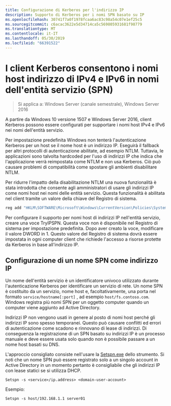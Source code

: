 ```yaml
---
title: Configurazione di Kerberos per l'indirizzo IP
description: Supporto di Kerberos per i nomi SPN basato su IP
ms.openlocfilehash: 30741f7a0f1978fcaa6ac83c98a54c07e1ef25c5
ms.sourcegitcommit: c6acac3622e5d34714ca5c569805931681f98779
ms.translationtype: MT
ms.contentlocale: it-IT
ms.lasthandoff: 05/30/2019
ms.locfileid: "66391522"
---
```

# <a name="kerberos-clients-allow-ipv4-and-ipv6-address-hostnames-in-service-principal-names-spns"></a>I client Kerberos consentono i nomi host indirizzo di IPv4 e IPv6 in nomi dell'entità servizio (SPN)

>Si applica a: Windows Server (canale semestrale), Windows Server 2016

A partire da Windows 10 versione 1507 e Windows Server 2016, client Kerberos possono essere configurati per supportare i nomi host IPv4 e IPv6 nei nomi dell'entità servizio.

Per impostazione predefinita Windows non tenterà l'autenticazione Kerberos per un host se il nome host è un indirizzo IP. Eseguirà il fallback per altri protocolli di autenticazione abilitate, ad esempio NTLM. Tuttavia, le applicazioni sono talvolta hardcoded per l'uso di indirizzi IP che indica che l'applicazione verrà reimpostata come NTLM e non usa Kerberos. Ciò può causare problemi di compatibilità come spostare gli ambienti disabilitare NTLM.

Per ridurre l'impatto della disabilitazione NTLM una nuova funzionalità è stata introdotta che consente agli amministratori di usare gli indirizzi IP come nomi host nei nomi delle entità servizio. Questa funzionalità è abilitata nel client tramite un valore della chiave del Registro di sistema.

```cmd
reg add "HKLM\SOFTWARE\Microsoft\Windows\CurrentVersion\Policies\System\Kerberos\Parameters" /v TryIPSPN /t REG_DWORD /d 1 /f
```

Per configurare il supporto per nomi host di indirizzi IP nell'entità servizio, creare una voce TryIPSPN. Questa voce non è disponibile nel Registro di sistema per impostazione predefinita. Dopo aver creato la voce, modificare il valore DWORD in 1. Questo valore del Registro di sistema dovrà essere impostata in ogni computer client che richiede l'accesso a risorse protette da Kerberos in base all'indirizzo IP.

## <a name="configuring-a-service-principal-name-as-ip-address"></a>Configurazione di un nome SPN come indirizzo IP

Un nome dell'entità servizio è un identificatore univoco utilizzato durante l'autenticazione Kerberos per identificare un servizio di rete. Un nome SPN è costituito da un servizio, nome host e, facoltativamente, una porta nel formato `service/hostname[:port]` , ad esempio `host/fs.contoso.com`. Windows registra più nomi SPN per un oggetto computer quando un computer viene aggiunto ad Active Directory.

Indirizzi IP non vengono usati in genere al posto di nomi host perché gli indirizzi IP sono spesso temporanei. Questo può causare conflitti ed errori di autenticazione come scadono e rinnovano di lease di indirizzi. Di conseguenza la registrazione di un SPN basato su indirizzi IP è un processo manuale e deve essere usata solo quando non è possibile passare a un nome host basati su DNS.

L'approccio consigliato consiste nell'usare la [Setspn.exe](https://docs.microsoft.com/en-us/previous-versions/windows/it-pro/windows-server-2012-R2-and-2012/cc731241(v=ws.11)) dello strumento. Si noti che un nome SPN può essere registrato solo a un singolo account in Active Directory in un momento pertanto è consigliabile che gli indirizzi IP con lease statici se si utilizza DHCP.

```
Setspn -s <service>/ip.address> <domain-user-account>  
```

Esempio:

```
Setspn -s host/192.168.1.1 server01
```
